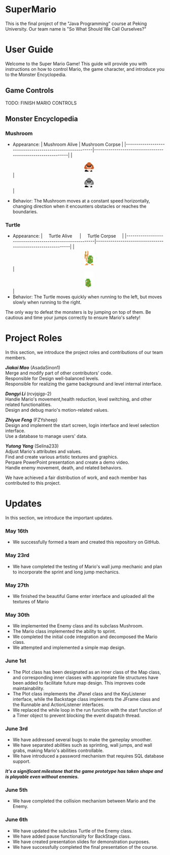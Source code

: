 # SuperMario

This is the final project of the "Java Programming" course at Peking University. Our team name is "So What Should We Call Ourselves?"

# User Guide

Welcome to the Super Mario Game! This guide will provide you with instructions on how to control Mario, the game character, and introduce you to the Monster Encyclopedia.

## Game Controls

TODO: FINISH MARIO CONTROLS

## Monster Encyclopedia

### Mushroom

- Appearance:
  | Mushroom Alive | Mushroom Corpse |
  |----------------------------------------------------------|-------------------------------------------------------------|
  | <div align="center"><img src="src/image/mushroom0.png" alt="Mushroom Alive" width="30"></div> | <div align="center"><img src="src/image/mushroomRemain.png" alt="Mushroom Corpse" width="30"></div> |

- Behavior: The Mushroom moves at a constant speed horizontally, changing direction when it encounters obstacles or reaches the boundaries.

### Turtle

- Appearance:
  | &nbsp; &nbsp; Turtle Alive &nbsp; &nbsp; &nbsp;| &nbsp;&nbsp; &nbsp;Turtle Corpse &nbsp; &nbsp; |
  |----------------------------------------------------------|-------------------------------------------------------------|
  | <div align="center"> <img src="src/image/turtleLeft0.png" alt="Turtle Alive" width="30" height="50"></div> | <div align="center"><img src="src/image/turtleRemain.png" alt="Turtle Corpse" width="30" height="50"></div> |
- Behavior: The Turtle moves quickly when running to the left, but moves slowly when running to the right.

The only way to defeat the monsters is by jumping on top of them. Be cautious and time your jumps correctly to ensure Mario's safety!

# Project Roles

In this section, we introduce the project roles and contributions of our team members.

**_Jiakai Mao_** (AsadaSinon1) \
Merge and modify part of other contributors' code. \
Responsible for Design well-balanced levels. \
Responsible for realizing the game background and level internal interface.

**_Dongyi Li_** (rcvjqigp-2) \
Handle Mario's movement,health reduction, level switching, and other related functionalities. \
Design and debug mario's motion-related values.

**_Zhiyue Feng_** (FZYsheep) \
Design and implement the start screen, login interface and level selection interface. \
Use a database to manage users' data.

**_Yutong Yang_** (Selina233) \
Adjust Mario's attributes and values. \
Find and create various artistic textures and graphics. \
Perpare PowerPoint presentation and create a demo video. \
Handle enemy movement, death, and related behaviors.

We have achieved a fair distribution of work, and each member has contributed to this project.

# Updates

In this section, we introduce the important updates.

### May 16th

- We successfully formed a team and created this repository on GitHub.

### May 23rd

- We have completed the testing of Mario's wall jump mechanic and plan to incorporate the sprint and long jump mechanics.

### May 27th

- We finished the beautiful Game enter interface and uploaded all the textures of Mario

### May 30th

- We implemented the Enemy class and its subclass Mushroom.
- The Mario class implemented the ability to sprint.
- We completed the initial code integration and decomposed the Mario class.
- We attempted and implemented a simple map design.

### June 1st

- The Plot class has been designated as an inner class of the Map class, and corresponding inner classes with appropriate file structures have been added to facilitate future map design. This improves code maintainability.
- The Plot class implements the JPanel class and the KeyListener interface, while the Backstage class implements the JFrame class and the Runnable and ActionListener interfaces.
- We replaced the while loop in the run function with the start function of a Timer object to prevent blocking the event dispatch thread.

### June 3rd

- We have addressed several bugs to make the gameplay smoother.
- We have separated abilities such as sprinting, wall jumps, and wall grabs, making Mario's abilities controllable.
- We have introduced a password mechanism that requires SQL database support.

**_It's a significant milestone that the game prototype has taken shape and is playable even without enemies._**

### June 5th

- We have completed the collision mechanism between Mario and the Enemy.

### June 6th

- We have updated the subclass Turtle of the Enemy class.
- We have added pause functionality for BackStage class.
- We have created presentation slides for demonstration purposes.
- We have successfully completed the final presentation of the course.
